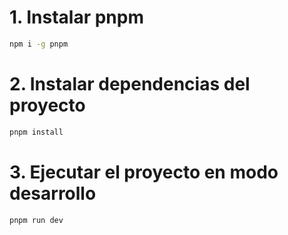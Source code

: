 # 1. Instalar pnpm

```bash
npm i -g pnpm
```

# 2. Instalar dependencias del proyecto

```bash
pnpm install
```

# 3. Ejecutar el proyecto en modo desarrollo

```bash
pnpm run dev
```
